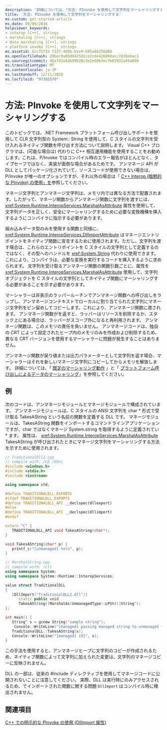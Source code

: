 ```yaml
---
description: '詳細については、「方法: PInvoke を使用して文字列をマーシャリングする」を参照してください。'
title: '方法: PInvoke を使用して文字列をマーシャリングする'
ms.custom: get-started-article
ms.date: 09/09/2016
helpviewer_keywords:
- interop [C++], strings
- marshaling [C++], strings
- data marshaling [C++], strings
- platform invoke [C++], strings
ms.assetid: bcc75733-7337-4d9b-b1e9-b95a98256088
ms.openlocfilehash: 29bec9a05d0425d1ce2cde42b89dacc7818ebac1
ms.sourcegitcommit: d6af41e42699628c3e2e6063ec7b03931a49a098
ms.translationtype: MT
ms.contentlocale: ja-JP
ms.lasthandoff: 12/11/2020
ms.locfileid: "97302570"
---
```

# <a name="how-to-marshal-strings-using-pinvoke"></a>方法: PInvoke を使用して文字列をマーシャリングする

このトピックでは、.NET Framework プラットフォーム呼び出しサポートを使用して CLR 文字列型の System:: String を使用して、C スタイルの文字列を受け入れるネイティブ関数を呼び出す方法について説明します。 Visual C++ プログラマは、(可能な場合は) 代わりに C++ 相互運用機能を使用することをお勧めします。これは、P/Invoke ではコンパイル時のエラー報告がほとんどなく、タイプセーフではなく、実装が面倒な場合があるためです。 アンマネージ API が DLL としてパッケージ化されていて、ソースコードが使用できない場合は、P/Invoke が唯一のオプションですが、それ以外の場合は「 [C++ Interop (暗黙的な PInvoke) の使用」を](../dotnet/using-cpp-interop-implicit-pinvoke.md)参照してください。

マネージ文字列とアンマネージ文字列は、メモリ内では異なる方法で配置されます。したがって、マネージ関数からアンマネージ関数に文字列を渡すには、 <xref:System.Runtime.InteropServices.MarshalAsAttribute> 属性を使用して、文字列データを正しく、安全にマーシャリングするために必要な変換機構を挿入するようにコンパイラに指示する必要があります。

組み込みデータ型のみを使用する関数と同様に、 <xref:System.Runtime.InteropServices.DllImportAttribute> はマネージエントリポイントをネイティブ関数に宣言するために使用されます。ただし、文字列を渡す場合は、これらのエントリポイントを C スタイルの文字列として定義するのではなく、その型へのハンドルを <xref:System.String> 代わりに使用できます。 これにより、コンパイラは、必要な変換を実行するコードを挿入するように求められます。 文字列を受け取るアンマネージ関数の関数引数ごとに、属性を <xref:System.Runtime.InteropServices.MarshalAsAttribute> 使用して、文字列オブジェクトを C スタイルの文字列としてネイティブ関数にマーシャリングする必要があることを示す必要があります。

マーシャラーは非表示のラッパールーチンでアンマネージ関数への呼び出しをラップし、アンマネージコンテキストでローカルに割り当てられた文字列にマネージ文字列をピン留めしてコピーします。これにより、アンマネージ関数に渡されます。 アンマネージ関数がを返すと、ラッパーはリソースを削除するか、スタック上にある場合は、ラッパーがスコープ外になると再利用されます。 アンマネージ関数は、このメモリの責任を負いません。 アンマネージコードは、独自の CRT によって設定されたヒープ内のメモリのみを作成および削除するため、異なる CRT バージョンを使用するマーシャラーに問題が発生することはありません。

アンマネージ関数が戻り値または出力パラメーターとして文字列を返す場合、マーシャラーはそれを新しいマネージ文字列にコピーしてからメモリを解放します。 詳細については、「 [既定のマーシャリング動作](/dotnet/framework/interop/default-marshaling-behavior) 」と「 [プラットフォーム呼び出しによるデータのマーシャリング](/dotnet/framework/interop/marshaling-data-with-platform-invoke)」を参照してください。

## <a name="example"></a>例

次のコードは、アンマネージモジュールとマネージモジュールで構成されています。 アンマネージモジュールは、C スタイルの ANSI 文字列を char * 形式で受け取る TakesAString という名前の関数を定義する DLL です。 マネージモジュールは、TakesAString 関数をインポートするコマンドラインアプリケーションですが、char ではなくマネージ System.string を取得するように定義されてい \* ます。 属性は、 <xref:System.Runtime.InteropServices.MarshalAsAttribute> TakesAString が呼び出されたときにマネージ文字列をマーシャリングする方法を示すために使用されます。

```cpp
// TraditionalDll2.cpp
// compile with: /LD /EHsc
#include <windows.h>
#include <stdio.h>
#include <iostream>

using namespace std;

#define TRADITIONALDLL_EXPORTS
#ifdef TRADITIONALDLL_EXPORTS
#define TRADITIONALDLL_API __declspec(dllexport)
#else
#define TRADITIONALDLL_API __declspec(dllimport)
#endif

extern "C" {
   TRADITIONALDLL_API void TakesAString(char*);
}

void TakesAString(char* p) {
   printf_s("[unmanaged] %s\n", p);
}
```

```cpp
// MarshalString.cpp
// compile with: /clr
using namespace System;
using namespace System::Runtime::InteropServices;

value struct TraditionalDLL
{
   [DllImport("TraditionalDLL2.dll")]
      static public void
      TakesAString([MarshalAs(UnmanagedType::LPStr)]String^);
};

int main() {
   String^ s = gcnew String("sample string");
    Console::WriteLine("[managed] passing managed string to unmanaged function...");
   TraditionalDLL::TakesAString(s);
   Console::WriteLine("[managed] {0}", s);
}
```

この手法を使用すると、アンマネージヒープに文字列のコピーが作成されるため、ネイティブ関数によって文字列に加えられた変更は、文字列のマネージコピーに反映されません。

DLL の一部は、従来の #include ディレクティブを使用してマネージコードに公開されないことに注意してください。 実際、DLL は実行時にのみアクセスされるため、でインポートされた関数に関する問題 `DllImport` はコンパイル時に検出されません。

## <a name="see-also"></a>関連項目

[C++ での明示的な PInvoke の使用 (DllImport 属性)](../dotnet/using-explicit-pinvoke-in-cpp-dllimport-attribute.md)
